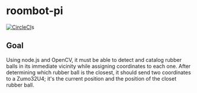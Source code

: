 # roombot-pi
[![CircleCI](https://circleci.com/gh/jaclegonetwork/roombot-pi.svg?style=svg&circle-token=5ebb13b2569813ed170a89c5efa78617bb43cc4c)](https://circleci.com/gh/jaclegonetwork/roombot-pi)s
## Goal
Using node.js and OpenCV, it must be able to detect and catalog rubber balls in its immediate vicinity while assigning coordinates to each one. After determining which rubber ball is the closest, it should send two coordinates to a Zumo32U4; it's the current position and the position of the closet rubber ball.
